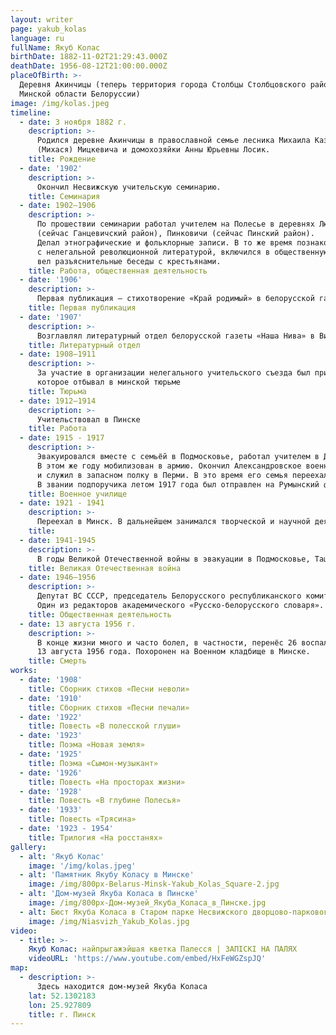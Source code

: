 ```yaml
---
layout: writer
page: yakub_kolas
language: ru
fullName: Якуб Колас
birthDate: 1882-11-02T21:29:43.000Z
deathDate: 1956-08-12T21:00:00.000Z
placeOfBirth: >-
  Деревня Акинчицы (теперь территория города Столбцы Столбцовского района
  Минской области Белоруссии)
image: /img/kolas.jpeg
timeline:
  - date: 3 ноября 1882 г.
    description: >-
      Родился деревне Акинчицы в православной семье лесника Михаила Казимировича
      (Михася) Мицкевича и домохозяйки Анны Юрьевны Лосик.
    title: Рождение
  - date: '1902'
    description: >-
      Окончил Несвижскую учительскую семинарию.
    title: Семинария
  - date: 1902—1906
    description: >-
      По прошествии семинарии работал учителем на Полесье в деревнях Люсино 
      (сейчас Ганцевичский район), Пинковичи (сейчас Пинский район).
      Делал этнографические и фольклорные записи. В то же время познакомился 
      с нелегальной революционной литературой, включился в общественную деятельность,
      вел разъяснительные беседы с крестьянами.
    title: Работа, общественная деятельность
  - date: '1906'
    description: >-
      Первая публикация — стихотворение «Край родимый» в белорусской газете «Наша доля»
    title: Первая публикация
  - date: '1907'
    description: >-
      Возглавлял литературный отдел белорусской газеты «Наша Нива» в Вильне
    title: Литературный отдел
  - date: 1908—1911
    description: >-
      За участие в организации нелегального учительского съезда был приговорён к заключению, 
      которое отбывал в минской тюрьме
    title: Тюрьма
  - date: 1912—1914
    description: >-
      Учительствовал в Пинске
    title: Работа
  - date: 1915 - 1917
    description: >-
      Эвакуировался вместе с семьёй в Подмосковье, работал учителем в Дмитровском уезде. 
      В этом же году мобилизован в армию. Окончил Александровское военное училище (Москва, 1916) 
      и служил в запасном полку в Перми. В это время его семья переехала в Обоянь (Курская губерния). 
      В звании подпоручика летом 1917 года был отправлен на Румынский фронт.
    title: Военное училище
  - date: 1921 - 1941 
    description: >-
      Переехал в Минск. В дальнейшем занимался творческой и научной деятельностью.
    title: 
  - date: 1941-1945
    description: >-
      В годы Великой Отечественной войны в эвакуации в Подмосковье, Ташкенте, Москве. В 1944 году вернулся в Минск.
    title: Великая Отечественная война
  - date: 1946—1956
    description: >-
      Депутат ВС СССР, председатель Белорусского республиканского комитета защиты мира. 
      Один из редакторов академического «Русско-белорусского словаря».
    title: Общественная деятельность
  - date: 13 августа 1956 г.
    description: >-
      В конце жизни много и часто болел, в частности, перенёс 26 воспалений легких. Скоропостижно скончался 
      13 августа 1956 года. Похоронен на Военном кладбище в Минске.
    title: Смерть
works:
  - date: '1908'
    title: Сборник стихов «Песни неволи»
  - date: '1910'
    title: Сборник стихов «Песни печали»
  - date: '1922'
    title: Повесть «В полесской глуши»
  - date: '1923'
    title: Поэма «Новая земля»
  - date: '1925'
    title: Поэма «Сымон-музыкант»
  - date: '1926'
    title: Повесть «На просторах жизни»
  - date: '1928'
    title: Повесть «В глубине Полесья» 
  - date: '1933'
    title: Повесть «Трясина»
  - date: '1923 - 1954'
    title: Трилогия «На росстанях» 
gallery:
  - alt: 'Якуб Колас'
    image: '/img/kolas.jpeg'
  - alt: 'Памятник Якубу Коласу в Минске'
    image: /img/800px-Belarus-Minsk-Yakub_Kolas_Square-2.jpg
  - alt: 'Дом-музей Якуба Коласа в Пинске'
    image: /img/800px-Дом-музей_Якуба_Коласа_в_Пинске.jpg
  - alt: Бюст Якуба Коласа в Старом парке Несвижского дворцово-паркового ансамбля
    image: /img/Niasvizh_Yakub_Kolas.jpg
video:
  - title: >-
    Якуб Колас: найпрыгажэйшая кветка Палесся | ЗАПІСКІ НА ПАЛЯХ
    videoURL: 'https://www.youtube.com/embed/HxFeWGZspJQ'
map:
  - description: >-
      Здесь находится дом-музей Якуба Коласа
    lat: 52.1302183
    lon: 25.927809
    title: г. Пинск
---
```


